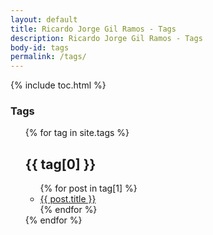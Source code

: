 ```yaml
---
layout: default
title: Ricardo Jorge Gil Ramos - Tags
description: Ricardo Jorge Gil Ramos - Tags
body-id: tags
permalink: /tags/
---
```


<section>
{% include toc.html %}
  <div id="center-body" class="wrap">
    <div class="">
      <section class="content-tags">
        <h1>Tags</h1>
        <ul style="list-style: outside none none">
          {% for tag in site.tags %}
          <li>
            <h2 id="{{ tag[0] }}-ref" class="toc-item" >{{ tag[0] }}</h2>
            <ul>
              {% for post in tag[1] %}
                 <li><a href="{{ site.baseurl }}{{ post.url }}">{{ post.title }}</a></li>
              {% endfor %}
            </ul>
          </li>
          {% endfor %}
        </ul>
      </section>
    </div>
  </div>
</section>
